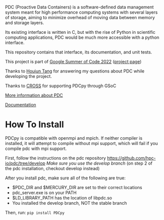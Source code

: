 PDC (Proactive Data Containers) is a software-defined data management system meant for high performance computing systems with several layers of storage, aiming to minimize overhead of moving data between memory and storage layers.

Its existing interface is written in C, but with the rise of Python in scientific computing applications, PDC would be much more accessible with a python interface.

This repository contains that interface, its documentation, and unit tests.

This project is part of [Google Summer of Code 2022](https://summerofcode.withgoogle.com/programs/2022) ([project page](https://summerofcode.withgoogle.com/programs/2022/projects/aXtefGUz))

Thanks to [Houjun Tang](https://github.com/houjun) for answering my questions about PDC while developing the project.

Thanks to [CROSS](https://cross.ucsc.edu/) for supporting PDCpy through GSoC

[More information about PDC](https://sdm.lbl.gov/pdc/about.html)

[Documentation](https://gerzytet.github.io/pdc-python-api/)

# How To Install

PDCpy is compatible with openmpi and mpich.  If neither compiler is installed, it will attempt to compile without mpi support, which will fail if you compile pdc with mpi support.

First, follow the instructions on the pdc repository
https://github.com/hpc-io/pdc/tree/develop
*Make sure you use the develop branch* (on step 2 of the pdc installation, checkout develop instead)

After you install pdc, make sure all of the following are true:
- $PDC_DIR and $MERCURY_DIR are set to their correct locations
- pdc_server.exe is on your PATH
- $LD_LIBRARY_PATH has the location of libpdc.so
- You installed the develop branch, NOT the stable branch

Then, run:
`pip install PDCpy`
